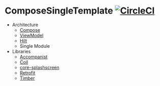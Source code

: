 # ComposeSingleTemplate [![CircleCI](https://dl.circleci.com/status-badge/img/gh/SunChulBaek/ComposeSingleTemplate/tree/main.svg?style=shield)](https://dl.circleci.com/status-badge/redirect/gh/SunChulBaek/ComposeSingleTemplate/tree/main)
* Architecture
  * [Compose](https://developer.android.com/jetpack/compose?hl=ko)
  * [ViewModel](https://developer.android.com/topic/libraries/architecture/viewmodel)
  * [Hilt](https://developer.android.com/training/dependency-injection/hilt-android?hl=ko)
  * Single Module
* Libraries
  * [Accompanist](https://github.com/google/accompanist)
  * [Coil](https://coil-kt.github.io/coil/)
  * [core-splashscreen](https://developer.android.com/reference/kotlin/androidx/core/splashscreen/SplashScreen)
  * [Retrofit](https://square.github.io/retrofit/)
  * [Timber](https://github.com/JakeWharton/timber)
